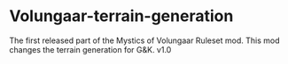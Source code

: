 # Volungaar-terrain-generation
The first released part of the Mystics of Volungaar Ruleset mod. This mod changes the terrain generation for G&K. 
v1.0
